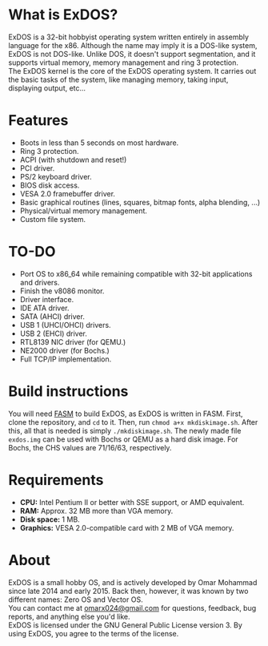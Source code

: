 What is ExDOS?
==============
ExDOS is a 32-bit hobbyist operating system written entirely in assembly language for the x86. Although the name may imply it is a DOS-like system, ExDOS is not DOS-like. Unlike DOS, it doesn't support segmentation, and it supports virtual memory, memory management and ring 3 protection.  
The ExDOS kernel is the core of the ExDOS operating system. It carries out the basic tasks of the system, like managing memory, taking input, displaying output, etc...

Features
========
- Boots in less than 5 seconds on most hardware.
- Ring 3 protection.
- ACPI (with shutdown and reset!)
- PCI driver.
- PS/2 keyboard driver.
- BIOS disk access.
- VESA 2.0 framebuffer driver.
- Basic graphical routines (lines, squares, bitmap fonts, alpha blending, ...)
- Physical/virtual memory management.
- Custom file system.

TO-DO
=====
- Port OS to x86_64 while remaining compatible with 32-bit applications and drivers.
- Finish the v8086 monitor.
- Driver interface.
- IDE ATA driver.
- SATA (AHCI) driver.
- USB 1 (UHCI/OHCI) drivers.
- USB 2 (EHCI) driver.
- RTL8139 NIC driver (for QEMU.)
- NE2000 driver (for Bochs.)
- Full TCP/IP implementation.

Build instructions
==================
You will need [FASM](http://flatassembler.net/) to build ExDOS, as ExDOS is written in FASM. First, clone the repository, and `cd` to it. Then, run `chmod a+x mkdiskimage.sh`. After this, all that is needed is simply `./mkdiskimage.sh`. The newly made file `exdos.img` can be used with Bochs or QEMU as a hard disk image. For Bochs, the CHS values are 71/16/63, respectively.

Requirements
============
- **CPU:** Intel Pentium II or better with SSE support, or AMD equivalent.
- **RAM:** Approx. 32 MB more than VGA memory.
- **Disk space:** 1 MB.
- **Graphics:** VESA 2.0-compatible card with 2 MB of VGA memory.

About
=====
ExDOS is a small hobby OS, and is actively developed by Omar Mohammad since late 2014 and early 2015. Back then, however, it was known by two different names: Zero OS and Vector OS.  
You can contact me at omarx024@gmail.com for questions, feedback, bug reports, and anything else you'd like.  
ExDOS is licensed under the GNU General Public License version 3. By using ExDOS, you agree to the terms of the license.
